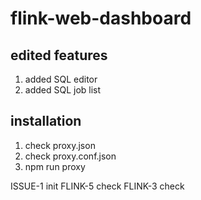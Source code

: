 # flink-web-dashboard

## edited features

1. added SQL editor
2. added SQL job list

## installation

1. check proxy.json
1. check proxy.conf.json
1. npm run proxy

ISSUE-1 init
FLINK-5 check
FLINK-3 check
